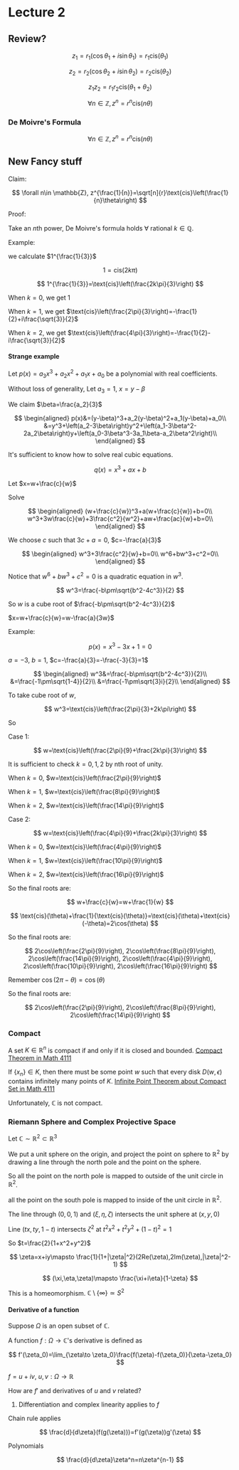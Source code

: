 # Lecture 2

## Review?

$$
z_1=r_1(\cos\theta_1+i\sin\theta_1)=r_1\text{cis}(\theta_1)
$$

$$
z_2=r_2(\cos\theta_2+i\sin\theta_2)=r_2\text{cis}(\theta_2)
$$

$$
z_1z_2=r_1r_2\text{cis}(\theta_1+\theta_2)
$$

$$
\forall n\in \mathbb{Z}, z^n=r^n\text{cis}(n\theta)
$$

### De Moivre's Formula

$$
\forall n\in \mathbb{Z}, z^n=r^n\text{cis}(n\theta)
$$

## New Fancy stuff

Claim:

$$
\forall n\in \mathbb{Z}, z^{\frac{1}{n}}=\sqrt[n]{r}\text{cis}\left(\frac{1}{n}\theta\right)
$$

Proof:

Take an $n$th power, De Moivre's formula holds $\forall$ rational $k\in \mathbb{Q}$.

Example:

we calculate $1^{\frac{1}{3}}$

$$
1=\text{cis}\left(2k\pi\right)
$$

$$
1^{\frac{1}{3}}=\text{cis}\left(\frac{2k\pi}{3}\right)
$$

When $k=0$, we get $1$

When $k=1$, we get $\text{cis}\left(\frac{2\pi}{3}\right)=-\frac{1}{2}+i\frac{\sqrt{3}}{2}$

When $k=2$, we get $\text{cis}\left(\frac{4\pi}{3}\right)=-\frac{1}{2}-i\frac{\sqrt{3}}{2}$

#### Strange example

Let $p(x)=a_3x^3+a_2x^2+a_1x+a_0$ be a polynomial with real coefficients.

Without loss of generality, Let $a_3=1$, $x=y-\beta$

We claim $\beta=\frac{a_2}{3}$

$$
\begin{aligned}
p(x)&=(y-\beta)^3+a_2(y-\beta)^2+a_1(y-\beta)+a_0\\
&=y^3+\left(a_2-3\beta\right)y^2+\left(a_1-3\beta^2-2a_2\beta\right)y+\left(a_0-3\beta^3-3a_1\beta-a_2\beta^2\right)\\
\end{aligned}
$$

It's sufficient to know how to solve real cubic equations.

$$
q(x)=x^3+ax+b
$$

Let $x=w+\frac{c}{w}$

Solve

$$
\begin{aligned}
(w+\frac{c}{w})^3+a(w+\frac{c}{w})+b=0\\
w^3+3w\frac{c}{w}+3\frac{c^2}{w^2}+aw+\frac{ac}{w}+b=0\\
\end{aligned}
$$

We choose $c$ such that $3c+a=0$, $c=-\frac{a}{3}$

$$
\begin{aligned}
w^3+3\frac{c^2}{w}+b=0\\
w^6+bw^3+c^2=0\\
\end{aligned}
$$

Notice that $w^6+bw^3+c^2=0$ is a quadratic equation in $w^3$.

$$
w^3=\frac{-b\pm\sqrt{b^2-4c^3}}{2}
$$

So $w$ is a cube root of $\frac{-b\pm\sqrt{b^2-4c^3}}{2}$

$x=w+\frac{c}{w}=w-\frac{a}{3w}$

Example:

$$
p(x)=x^3-3x+1=0
$$

$a=-3$, $b=1$, $c=-\frac{a}{3}=-\frac{-3}{3}=1$

$$
\begin{aligned}
w^3&=\frac{-b\pm\sqrt{b^2-4c^3}}{2}\\
&=\frac{-1\pm\sqrt{1-4}}{2}\\
&=\frac{-1\pm\sqrt{3}i}{2}\\
\end{aligned}
$$

To take cube root of $w$,

$$
w^3=\text{cis}\left(\frac{2\pi}{3}+2k\pi\right)
$$

So

Case 1:

$$
w=\text{cis}\left(\frac{2\pi}{9}+\frac{2k\pi}{3}\right)
$$

It is sufficient to check $k=0,1,2$ by nth root of unity.

When $k=0$, $w=\text{cis}\left(\frac{2\pi}{9}\right)$

When $k=1$, $w=\text{cis}\left(\frac{8\pi}{9}\right)$

When $k=2$, $w=\text{cis}\left(\frac{14\pi}{9}\right)$

Case 2:

$$
w=\text{cis}\left(\frac{4\pi}{9}+\frac{2k\pi}{3}\right)
$$

When $k=0$, $w=\text{cis}\left(\frac{4\pi}{9}\right)$

When $k=1$, $w=\text{cis}\left(\frac{10\pi}{9}\right)$

When $k=2$, $w=\text{cis}\left(\frac{16\pi}{9}\right)$

So the final roots are:

$$
w+\frac{c}{w}=w+\frac{1}{w}
$$

$$
\text{cis}(\theta)+\frac{1}{\text{cis}(\theta)}=\text{cis}(\theta)+\text{cis}(-\theta)=2\cos(\theta)
$$

So the final roots are:

$$
2\cos\left(\frac{2\pi}{9}\right), 2\cos\left(\frac{8\pi}{9}\right), 2\cos\left(\frac{14\pi}{9}\right), 2\cos\left(\frac{4\pi}{9}\right), 2\cos\left(\frac{10\pi}{9}\right), 2\cos\left(\frac{16\pi}{9}\right)
$$

Remember $\cos(2\pi-\theta)=\cos(\theta)$

So the final roots are:

$$
2\cos\left(\frac{2\pi}{9}\right), 2\cos\left(\frac{8\pi}{9}\right), 2\cos\left(\frac{14\pi}{9}\right)
$$

### Compact

A set $K\in \mathbb{R}^n$ is compact if and only if it is closed and bounded. [Compact Theorem in Math 4111](https://notenextra.trance-0.com/Math4111/Math4111_L12#theorem-241)

If $\{x_n\}\in K$, then there must be some point $w$ such that every disk $D(w,\epsilon)$ contains infinitely many points of $K$. [Infinite Point Theorem about Compact Set in Math 4111](https://notenextra.trance-0.com/Math4111/Math4111_L11#theorem-237)

Unfortunately, $\mathbb{C}$ is not compact.

### Riemann Sphere and Complex Projective Space

Let $\mathbb{C}\sim \mathbb{R}^2\subset \mathbb{R}^3$

We put a unit sphere on the origin, and project the point on sphere to $\mathbb{R}^2$ by drawing a line through the north pole and the point on the sphere.

So all the point on the north pole is mapped to outside of the unit circle in $\mathbb{R}^2$.

all the point on the south pole is mapped to inside of the unit circle in $\mathbb{R}^2$.

The line through $(0,0,1)$ and $(\xi,\eta,\zeta)$ intersects the unit sphere at $(x,y,0)$

Line $(tx,ty,1-t)$ intersects $\zeta^2$ at $t^2x^2+t^2y^2+(1-t)^2=1$

So $t=\frac{2}{1+x^2+y^2}$

$$
\zeta=x+iy\mapsto \frac{1}{1+|\zeta|^2}(2Re(\zeta),2Im(\zeta),|\zeta|^2-1)
$$

$$
(\xi,\eta,\zeta)\mapsto \frac{\xi+i\eta}{1-\zeta}
$$

This is a homeomorphism. $\mathbb{C}\setminus\{\infty\}\simeq S^2$

#### Derivative of a function

Suppose $\Omega$ is an open subset of $\mathbb{C}$.

A function $f:\Omega\to \mathbb{C}$'s derivative is defined as

$$
f'(\zeta_0)=\lim_{\zeta\to \zeta_0}\frac{f(\zeta)-f(\zeta_0)}{\zeta-\zeta_0}
$$

$f=u+iv$, $u,v:\Omega\to \mathbb{R}$

How are $f'$ and derivatives of $u$ and $v$ related?

1. Differentiation and complex linearity applies to $f$

Chain rule applies

$$
\frac{d}{d\zeta}(f(g(\zeta)))=f'(g(\zeta))g'(\zeta)
$$

Polynomials

$$
\frac{d}{d\zeta}\zeta^n=n\zeta^{n-1}
$$
